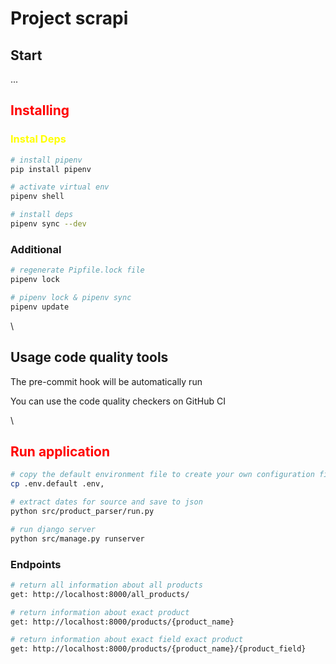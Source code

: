 # Project scrapi

## Start
...
## <span style='color:red'>Installing</span>

### <span style='color:yellow'>Instal Deps</span>
```bash
# install pipenv
pip install pipenv

# activate virtual env
pipenv shell

# install deps
pipenv sync --dev
```

### Additional

```bash
# regenerate Pipfile.lock file
pipenv lock

# pipenv lock & pipenv sync
pipenv update
```
\
## Usage code quality tools
The pre-commit hook will be automatically run

You can use the code quality checkers on GitHub CI

\
## <span style='color:red'>Run application</span>
```bash
# copy the default environment file to create your own configuration file
cp .env.default .env,

# extract dates for source and save to json
python src/product_parser/run.py

# run django server
python src/manage.py runserver
```
### Endpoints

```bash
# return all information about all products
get: http://localhost:8000/all_products/ 

# return information about exact product
get: http://localhost:8000/products/{product_name} 

# return information about exact field exact product
get: http://localhost:8000/products/{product_name}/{product_field}  

```
